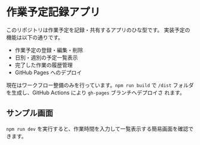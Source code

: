 # 作業予定記録アプリ

このリポジトリは作業予定を記録・共有するアプリのひな型です。
実装予定の機能は以下の通りです。

- 作業予定の登録・編集・削除
- 日別・週別の予定一覧表示
- 完了した作業の履歴管理
- GitHub Pages へのデプロイ

現在はワークフロー整備のみを行っています。`npm run build` で `/dist`
 フォルダを生成し、GitHub Actions により `gh-pages` ブランチへデプロイさ
 れます。

## サンプル画面
`npm run dev` を実行すると、作業時間を入力して一覧表示する簡易画面を確認できます。

